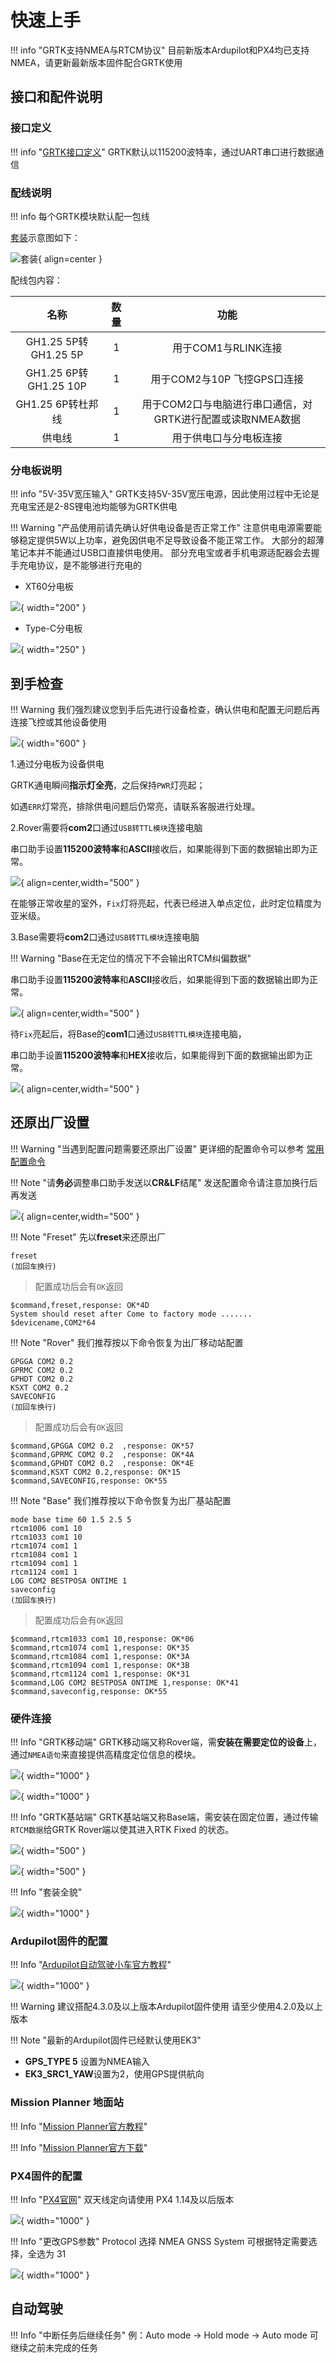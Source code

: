 # 快速上手

!!! info "GRTK支持NMEA与RTCM协议"
    目前新版本Ardupilot和PX4均已支持NMEA，请更新最新版本固件配合GRTK使用

## 接口和配件说明



### 接口定义

!!! info "[GRTK接口定义](https://wiki.blicube.com/grtk/zh/GRTK%E7%94%A8%E6%88%B7%E6%89%8B%E5%86%8C/#21)"
    GRTK默认以115200波特率，通过UART串口进行数据通信

### 配线说明

!!! info 
    每个GRTK模块默认配一包线

[套装](https://wiki.blicube.com/grtk/zh/GRTK%E7%94%A8%E6%88%B7%E6%89%8B%E5%86%8C/#6-grtk)示意图如下：

![套装](../media/list.png){ align=center }

配线包内容：

|          名称          |  数量   |                 功能                  |
|:--------------------:|:-----:|:-----------------------------------:|
| GH1.25 5P转GH1.25 5P  |   1   |           用于COM1与RLINK连接            |
| GH1.25 6P转GH1.25 10P |   1   |         用于COM2与10P 飞控GPS口连接         |
|    GH1.25 6P转杜邦线     |   1   | 用于COM2口与电脑进行串口通信，对GRTK进行配置或读取NMEA数据 |
|         供电线          |1|             用于供电口与分电板连接             |

### 分电板说明

!!! info "5V-35V宽压输入"
    GRTK支持5V-35V宽压电源，因此使用过程中无论是充电宝还是2-8S锂电池均能够为GRTK供电

!!! Warning "产品使用前请先确认好供电设备是否正常工作"
    注意供电电源需要能够稳定提供5W以上功率，避免因供电不足导致设备不能正常工作。
    大部分的超薄笔记本并不能通过USB口直接供电使用。
    部分充电宝或者手机电源适配器会去握手充电协议，是不能够进行充电的

* XT60分电板 

![](../media/xt60power.png){ width="200" }

* Type-C分电板

![](../media/typecpower.png){ width="250" }


## 到手检查

!!! Warning
    我们强烈建议您到手后先进行设备检查，确认供电和配置无问题后再连接飞控或其他设备使用

![](../media/usb-ttl.png){ width="600" }

1.通过分电板为设备供电

GRTK通电瞬间**指示灯全亮**，之后保持```PWR```灯亮起；

如遇```ERR```灯常亮，排除供电问题后仍常亮，请联系客服进行处理。

2.Rover需要将**com2**口通过```USB转TTL模块```连接电脑

串口助手设置**115200波特率**和**ASCII**接收后，如果能得到下面的数据输出即为正常。

![](../media/check_serial.png){ align=center,width="500" }

在能够正常收星的室外，`Fix`灯将亮起，代表已经进入单点定位，此时定位精度为亚米级。


3.Base需要将**com2**口通过```USB转TTL模块```连接电脑

!!! Warning "Base在无定位的情况下不会输出RTCM纠偏数据"

串口助手设置**115200波特率**和**ASCII**接收后，如果能得到下面的数据输出即为正常。

![](../media/check_serial_base_com2.png){ align=center,width="500" }

待`Fix`亮起后，将Base的**com1**口通过```USB转TTL模块```连接电脑，

串口助手设置**115200波特率**和**HEX**接收后，如果能得到下面的数据输出即为正常。

![](../media/check_serial_base_com1.png){ align=center,width="500" }

## 还原出厂设置

!!! Warning "当遇到配置问题需要还原出厂设置"
    更详细的配置命令可以参考 [常用配置命令](%E5%B8%B8%E7%94%A8%E9%85%8D%E7%BD%AE%E5%91%BD%E4%BB%A4.md)

!!! Note "请**务必**调整串口助手发送以**CR&LF**结尾"
    发送配置命令请注意加换行后再发送

![](../media/serial_config.png){ align=center,width="500" }

!!! Note "Freset"
    先以**freset**来还原出厂

```
freset
(加回车换行)
```
> 配置成功后会有`OK`返回

```
$command,freset,response: OK*4D
System should reset after Come to factory mode .......
$devicename,COM2*64
```

!!! Note "Rover"
    我们推荐按以下命令恢复为出厂移动站配置

```
GPGGA COM2 0.2  
GPRMC COM2 0.2  
GPHDT COM2 0.2  
KSXT COM2 0.2
SAVECONFIG
(加回车换行)
```
> 配置成功后会有`OK`返回

```
$command,GPGGA COM2 0.2  ,response: OK*57
$command,GPRMC COM2 0.2  ,response: OK*4A
$command,GPHDT COM2 0.2  ,response: OK*4E
$command,KSXT COM2 0.2,response: OK*15
$command,SAVECONFIG,response: OK*55
```

!!! Note "Base"
    我们推荐按以下命令恢复为出厂基站配置
  
```
mode base time 60 1.5 2.5 5
rtcm1006 com1 10
rtcm1033 com1 10
rtcm1074 com1 1
rtcm1084 com1 1
rtcm1094 com1 1
rtcm1124 com1 1
LOG COM2 BESTPOSA ONTIME 1
saveconfig
(加回车换行)
```
> 配置成功后会有`OK`返回

```
$command,rtcm1033 com1 10,response: OK*06
$command,rtcm1074 com1 1,response: OK*35
$command,rtcm1084 com1 1,response: OK*3A
$command,rtcm1094 com1 1,response: OK*3B
$command,rtcm1124 com1 1,response: OK*31
$command,LOG COM2 BESTPOSA ONTIME 1,response: OK*41
$command,saveconfig,response: OK*55
```

### 硬件连接

!!! Info "GRTK移动端"
    GRTK移动端又称Rover端，需**安装在需要定位的设备**上，通过```NMEA语句```来直接提供高精度定位信息的模块。

![](../media/rover-connect1.jpg){ width="1000" }

![](../media/rover-connect2.jpg){ width="1000" }

!!! Info "GRTK基站端"
    GRTK基站端又称Base端，需安装在固定位置，通过传输```RTCM数据```给GRTK Rover端以使其进入RTK Fixed
    的状态。

![](../media/base-connect1.jpg){ width="500" }

![](../media/base-connect2.jpg){ width="500" }

!!! Info "套装全貌"

![](../media/kit_connect.jpg){ width="1000" }


### Ardupilot固件的配置

!!! Info "[Ardupilot自动驾驶小车官方教程](https://ardupilot.org/rover/index.html)"

![](../media/home_rover.jpg){ width="1000" }

!!! Warning
    建议搭配4.3.0及以上版本Ardupilot固件使用
    请至少使用4.2.0及以上版本


!!! Note "最新的Ardupilot固件已经默认使用EK3"

-   **GPS_TYPE 5** 设置为NMEA输入
-   **EK3_SRC1_YAW**设置为2，使用GPS提供航向

### Mission Planner 地面站

!!! Info "[Mission Planner官方教程](https://ardupilot.org/planner/docs/mission-planner-overview.html)"

!!! Info "[Mission Planner官方下载](https://firmware.ardupilot.org/Tools/MissionPlanner/MissionPlanner-latest.msi)"


### PX4固件的配置

!!! Info "[PX4官网]()"
    双天线定向请使用 PX4 1.14及以后版本

![](../media/px4-qgc-1.png){ width="1000" }

!!! Info "更改GPS参数"
    Protocol 选择 NMEA
    GNSS System 可根据特定需要选择，全选为 31

![](../media/px4-qgc-2.png){ width="1000" }

## 自动驾驶

!!! Info "中断任务后继续任务"
    例：Auto mode -> Hold mode -> Auto mode 可继续之前未完成的任务